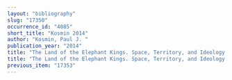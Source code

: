 ```yaml
---
layout: "bibliography"
slug: "17350"
occurrence_id: "4085"
short_title: "Kosmin 2014"
author: "Kosmin, Paul J. "
publication_year: "2014"
title: "The Land of the Elephant Kings. Space, Territory, and Ideology in the Seleucid Empire (Cambridge/London)"
title: "The Land of the Elephant Kings. Space, Territory, and Ideology in the Seleucid Empire (Cambridge/London)"
previous_item: "17353"
---
```

